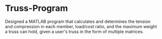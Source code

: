 # Truss-Program
Designed a MATLAB program that calculates and determines the tension and compression in each member, load/cost ratio, and the maximum weight a truss can hold, given a user's truss in the form of multiple matrices.

